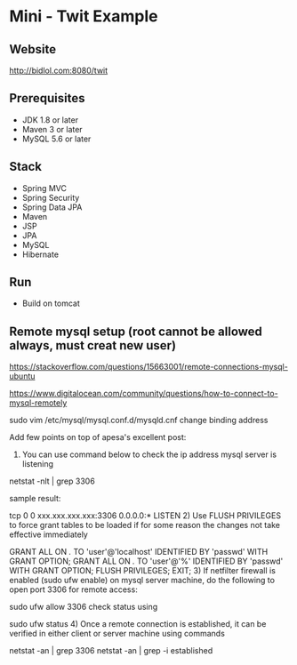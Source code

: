 # Mini - Twit Example

## Website
http://bidlol.com:8080/twit

## Prerequisites
- JDK 1.8 or later
- Maven 3 or later
- MySQL 5.6 or later

## Stack
- Spring MVC
- Spring Security
- Spring Data JPA
- Maven
- JSP
- JPA
- MySQL
- Hibernate

## Run
- Build on tomcat 

## Remote mysql setup (root cannot be allowed always, must creat new user)
https://stackoverflow.com/questions/15663001/remote-connections-mysql-ubuntu

https://www.digitalocean.com/community/questions/how-to-connect-to-mysql-remotely


sudo vim /etc/mysql/mysql.conf.d/mysqld.cnf
change binding address

Add few points on top of apesa's excellent post:

1) You can use command below to check the ip address mysql server is listening

netstat -nlt | grep 3306

sample result:

tcp 0  0  xxx.xxx.xxx.xxx:3306  0.0.0.0:*   LISTEN
2) Use FLUSH PRIVILEGES to force grant tables to be loaded if for some reason the changes not take effective immediately

GRANT ALL ON *.* TO 'user'@'localhost' IDENTIFIED BY 'passwd' WITH GRANT OPTION;
GRANT ALL ON *.* TO 'user'@'%' IDENTIFIED BY 'passwd' WITH GRANT OPTION;
FLUSH PRIVILEGES; 
EXIT;
3) If netfilter firewall is enabled (sudo ufw enable) on mysql server machine, do the following to open port 3306 for remote access:

sudo ufw allow 3306
check status using

sudo ufw status
4) Once a remote connection is established, it can be verified in either client or server machine using commands

netstat -an | grep 3306
netstat -an | grep -i established
